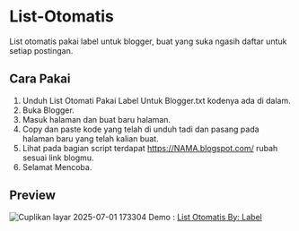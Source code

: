 # List-Otomatis
List otomatis pakai label untuk blogger, buat yang suka ngasih daftar untuk setiap postingan.

## Cara Pakai
1. Unduh List Otomati Pakai Label Untuk Blogger.txt kodenya ada di dalam.
2. Buka Blogger.
3. Masuk halaman dan buat baru halaman.
4. Copy dan paste kode yang telah di unduh tadi dan pasang pada halaman baru yang telah kalian buat.
5. Lihat pada bagian script terdapat https://NAMA.blogspot.com/ rubah sesuai link blogmu.
6. Selamat Mencoba.

## Preview
![Cuplikan layar 2025-07-01 173304](https://github.com/user-attachments/assets/3437e6bb-42ee-4c78-938e-24ee23d87111)
Demo : <a href="https://waternime-testing-code.blogspot.com/2025/07/list-otomatis-by-label.html">List Otomatis By: Label</a>
